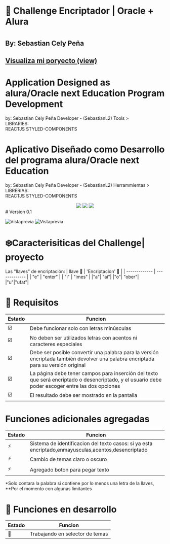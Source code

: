 <h1> 🚀 Challenge Encriptador | Oracle + Alura <h1/>
<h2> By: Sebastian Cely Peña <h2/>
 <a href="https://sebastianl2.github.io/ORACLE-Challenge_1-ECT/">Visualiza mi poryecto (view)</a>



# Application Designed as alura/Oracle next Education Program Development
by: Sebastian Cely Peña Developer - (SebastianL2)
Tools >                                                               
LIBRARIES:     
               REACTJS
               STYLED-COMPONENTS


# Aplicativo  Diseñado como Desarrollo del programa alura/Oracle next Education
by: Sebastian Cely Peña Developer - (SebastianL2)
Herrammientas >                                                                       
LIBRERIAS:     
               REACTJS
               STYLED-COMPONENTS


<div align="center">
    <img src="https://img.shields.io/badge/JavaScript-FEFF01?logo=javascript&logoColor=000000&style=for-the-badge"/>
    <img src="https://img.shields.io/badge/HTML-EC6231?logo=html5&logoColor=FFFFFF&style=for-the-badge" />
    <img src="https://img.shields.io/badge/CSS-01A3D8?logo=css3&logoColor=FFFFFF&style=for-the-badge" />
</div>  
#  Version 0.1

![Vistaprevia](./assets/version3beta.png)
![Vistaprevia](./assets/v3modal.png)  

 
# ❄️Caracterisiticas del Challenge| proyecto

Las "llaves" de encriptación:
|  llave 🔑   |  'Encriptacion' 🔐 |
|  -------------  |  -------------  |
| "e" | "enter" |
| "i" | "imes" |
|"a"| "ai"|
|"o"| "ober"|  
|"u"|"ufat"|

# 🎯 Requisitos  
|  Estado  |  Funcion  |
|  -------------  |  -------------  |
|☑️|Debe funcionar solo con letras minúsculas|  
|☑️|No deben ser utilizados letras con acentos ni caracteres especiales  
|☑️|Debe ser posible convertir una palabra para la versión encriptada también devolver una palabra encriptada para su versión original|
|☑️|La página debe tener campos para inserción del texto que será encriptado o desencriptado, y el usuario debe poder escoger entre las dos opciones|
|☑️|El resultado debe ser mostrado en la pantalla|
 
# Funciones adicionales agregadas  

|  Estado  |  Funcion  |
|  -------------  |  -------------  |
|  ⚡  |  Sistema de identificacion del texto casos: si ya esta encriptado,enmayusculas,acentos,desencriptado  |
|  ⚡  |   Cambio de temas claro o oscuro |
|  ⚡  |  Agregado boton para pegar texto  |

*Solo contara la palabra si contiene por lo menos una letra de la llaves,  
**Por el momento con algunas limitantes


# 🔨 Funciones en desarrollo  

|  Estado  |  Funcion  |
|  -------------  |  -------------  |
|  🔨 |  Trabajando en selector de temas  |







